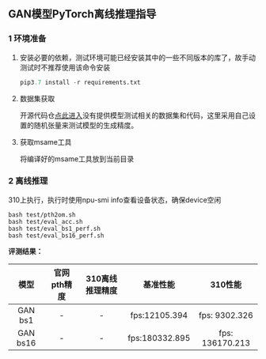 ## GAN模型PyTorch离线推理指导

### 1 环境准备

1. 安装必要的依赖，测试环境可能已经安装其中的一些不同版本的库了，故手动测试时不推荐使用该命令安装

   ```python
   pip3.7 install -r requirements.txt
   ```

2. 数据集获取

   开源代码仓[点此进入](https://github.com/eriklindernoren/PyTorch-GAN/blob/master/implementations/gan/gan.py)没有提供模型测试相关的数据集和代码，这里采用自己设置的随机张量来测试模型的生成精度。  


3. 获取msame工具

   将编译好的msame工具放到当前目录  

### 2 离线推理

310上执行，执行时使用npu-smi info查看设备状态，确保device空闲

```
bash test/pth2om.sh 
bash test/eval_acc.sh
bash test/eval_bs1_perf.sh
bash test/eval_bs16_perf.sh
```



**评测结果：**

|  模型   | 官网pth精度 | 310离线推理精度 |  基准性能  |  310性能  |
| :-----: | :---------: | :-------------: | :--------: | :-------: |
| GAN bs1 | - |   -   | fps:12105.394 | fps: 9302.326|
| GAN bs16 |- | -     | fps:180332.895|fps: 136170.213|
